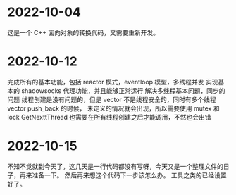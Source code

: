 # 2022-10-04

这是一个 C++ 面向对象的转换代码，又需要重新开发。

# 2022-10-12

完成所有的基本功能，包括 reactor 模式，eventloop 模型，多线程并发
实现基本的 shadowsocks 代理功能，并且能够正常运行
解决多线程基本问题，同步的问题
线程创建是没有问题的，但是 vector 不是线程安全的，同时有多个线程 vector push_back 的时候，
未定义的情况就会出现，所以需要使用 mutex 和 lock
GetNexttThread 也需要在所有线程创建之后才能调用，不然也会出错

# 2022-10-15
不知不觉就到今天了，这几天是一行代码都没有写呀，今天又是一个整理文件的日子，再来准备一下。
然后再来想这个代码下一步该怎么办。
工具之类的已经设置好了。
